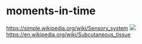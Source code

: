 # moments-in-time
https://simple.wikipedia.org/wiki/Sensory_system
![](https://github.com/nondejus/futureshock/blob/main/ArtBoard%20Image%20(384).jpg)
https://en.wikipedia.org/wiki/Subcutaneous_tissue
